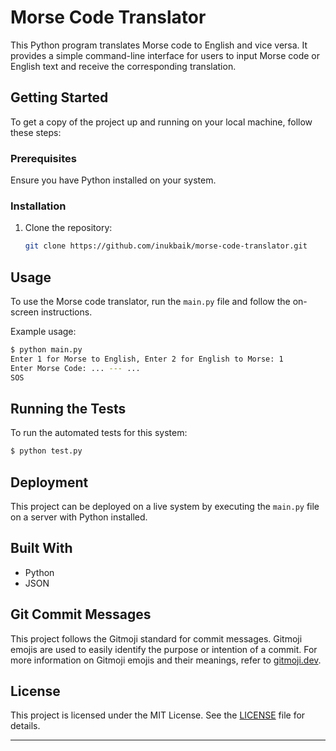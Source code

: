 # Morse Code Translator

This Python program translates Morse code to English and vice versa. It provides a simple command-line interface for users to input Morse code or English text and receive the corresponding translation.

## Getting Started

To get a copy of the project up and running on your local machine, follow these steps:

### Prerequisites

Ensure you have Python installed on your system.

### Installation

1. Clone the repository:

   ```bash
   git clone https://github.com/inukbaik/morse-code-translator.git
   ```

## Usage

To use the Morse code translator, run the `main.py` file and follow the on-screen instructions.

Example usage:

```bash
$ python main.py
Enter 1 for Morse to English, Enter 2 for English to Morse: 1
Enter Morse Code: ... --- ...
SOS
```

## Running the Tests

To run the automated tests for this system:

```bash
$ python test.py
```

## Deployment

This project can be deployed on a live system by executing the `main.py` file on a server with Python installed.

## Built With

- Python
- JSON

## Git Commit Messages
This project follows the Gitmoji standard for commit messages. Gitmoji emojis are used to easily identify the purpose or intention of a commit. For more information on Gitmoji emojis and their meanings, refer to [gitmoji.dev](https://gitmoji.dev/).

## License

This project is licensed under the MIT License. See the [LICENSE](LICENSE) file for details.

---